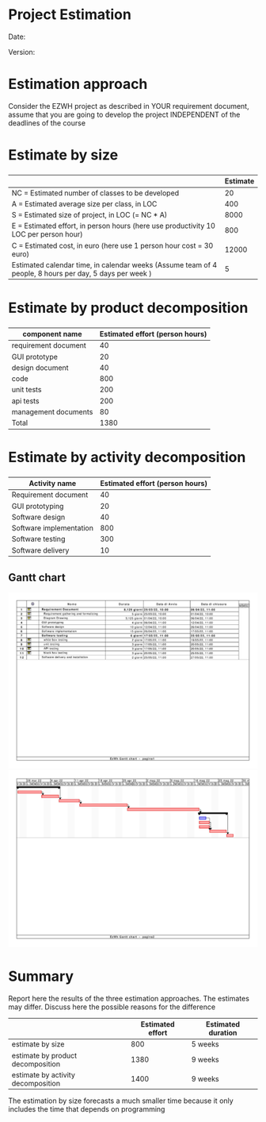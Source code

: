 # Project Estimation  
Date:

Version:


# Estimation approach
Consider the EZWH  project as described in YOUR requirement document, assume that you are going to develop the project INDEPENDENT of the deadlines of the course
# Estimate by size
### 
|             | Estimate                        |             
| ----------- | ------------------------------- |  
| NC =  Estimated number of classes to be developed   |            20                 |             
| A = Estimated average size per class, in LOC       |             400               | 
| S = Estimated size of project, in LOC (= NC * A) | 8000 |
| E = Estimated effort, in person hours (here use productivity 10 LOC per person hour)  |          800                   |   
| C = Estimated cost, in euro (here use 1 person hour cost = 30 euro) | 12000 | 
| Estimated calendar time, in calendar weeks (Assume team of 4 people, 8 hours per day, 5 days per week )  |  5 |                          



# Estimate by product decomposition
### 
|         component name    | Estimated effort (person hours)   |             
| ----------- | ------------------------------- | 
|requirement document    |  40 |
| GUI prototype | 20 |
|design document | 40 |
|code | 800 |
| unit tests | 200 |
| api tests | 200 |
| management documents  | 80|
| Total | 1380 |


# Estimate by activity decomposition
### 
|         Activity name    | Estimated effort (person hours)   |           
| ----------- | ------------------------------- | 
| Requirement document | 40 |
| GUI prototyping | 20 |
| Software design | 40 |
| Software implementation | 800 |
| Software testing | 300 |
| Software delivery | 10 | 

## Gantt chart

!['GanttChartTable'](./schemes/Gantt_chart_table.jpg)
!['GanttChart'](./schemes/Gantt_chart.jpg)


# Summary

Report here the results of the three estimation approaches. The  estimates may differ. Discuss here the possible reasons for the difference

|             | Estimated effort                        |   Estimated duration |          
| ----------- | ------------------------------- | ---------------|
| estimate by size | 800 | 5 weeks |
| estimate by product decomposition | 1380 | 9 weeks |
| estimate by activity decomposition | 1400 |9 weeks|

The estimation by size forecasts a much smaller time because it only includes the time that depends on programming




